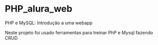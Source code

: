 # PHP_alura_web
PHP e MySQL: Introdução a uma webapp

Neste projeto foi usado ferramentas para treinar PhP e Mysql fazendo CRUD

